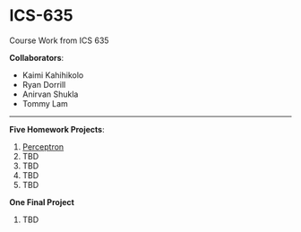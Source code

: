 # ICS-635
Course Work from ICS 635

**Collaborators**: 

* Kaimi Kahihikolo
* Ryan Dorrill
* Anirvan Shukla
* Tommy Lam
- - -

**Five Homework Projects**:

1. [Perceptron](https://github.com/kaimibk/ICS-635/tree/master/HW1)
1. TBD
1. TBD
1. TBD
1. TBD

**One Final Project**

1. TBD
